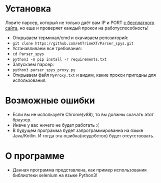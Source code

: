 # Установка
Ловите парсер, который не только даёт вам IP и PORT [с бесплатного сайта](spys.one/proxies "spys.one"), но еще и проверяет каждый прокси на работуспособность!
* Открываем терминал/cmd и скачиваем репозиторий:
* ```git clone https://github.com/eXTrimeXT/Parser_spys.git``` 
* Устанавливаем все требования: 
* ```cd Parser_spys```
* ```python3 -m pip install -r requirements.txt```
* Запускаем парсер: 
* ```python3 parser_spys_proxy.py```
* Открываем файл ```MyProxy.txt``` и видим, какие прокси пригодны для использования.
# Возможные ошибки
* Если вы не используете Chrome(v88), то вы должны скачать этот браузер.
* Иначе у вас ничего не будет работать :(
* В будущем программа будет запрограммированна на языке Java/Kotlin. И тогда эта ошибка(неудобство) будет отсутствовать.
# О программе
* Данная программа представлена, как пример использования библиотеки selenium на языке Python3!
